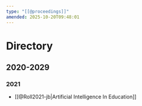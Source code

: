 ```yaml
---
type: "[[@proceedings]]"
amended: 2025-10-20T09:48:01
---
```


# Directory
## 2020-2029
### 2021
- [[@Roll2021-jb|Artificial Intelligence In Education]]
